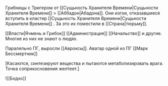 Грибницы с Тригером от [[Сущьность Хранителя Времени|Сущьности Хранителя Времени]] > [[Аббадон|Абадона]]. Они изгои, отказавшиеся вступить в кластер [[Сущьность Хранителя Времени|Сущьности Хранителя Времени]] . За это их поместили в [[Страна|тюрьму]]. 

[[Власти|Ячмень и Грибок]] [[Администрация]] [[Начальство]] и другие. Многие из них не знают о людях.

Паралельно ПГ, выросли [[Авроксы]]. Аватар одной из ПГ [[Марк Бессмертник]] 

[Касаются, синтезируют вещества и пытаются метаболизировать врага. Точка соприкосновения желтеет.]

![[Бодхо]] 

